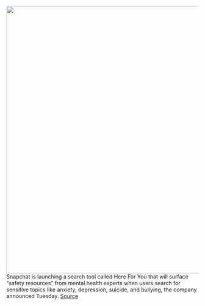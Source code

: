 <img src='https://cdn.vox-cdn.com/thumbor/MWdF3K1kfQxif4jc3I9q0UH6Pzk=/0x0:2040x1360/1200x800/filters:focal(867x907:1193x1233)/cdn.vox-cdn.com/uploads/chorus_image/image/66297028/akrales_170802_1743_0178.0.jpg' width='700px' /><br/>
Snapchat is launching a search tool called Here For You that will surface “safety resources” from mental health experts when users search for sensitive topics like anxiety, depression, suicide, and bullying, the company announced Tuesday.
<a href='https://www.theverge.com/2020/2/11/21133568/snapchat-mental-health-snap-pinterest-instagram-teens'> Source <a/>